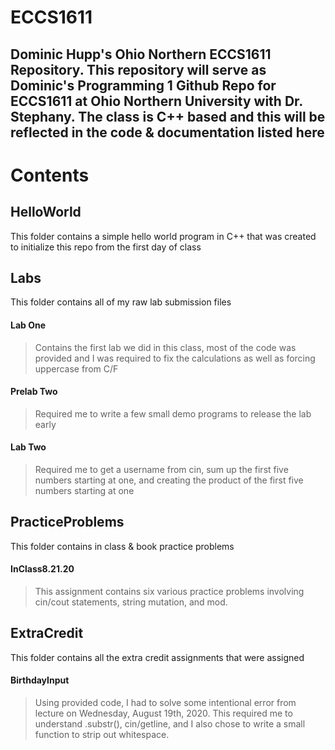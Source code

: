# ECCS1611
Dominic Hupp's Ohio Northern ECCS1611 Repository. 
This repository will serve as Dominic's Programming 1 Github Repo for ECCS1611 at Ohio Northern University with Dr. Stephany.
The class is C++ based and this will be reflected in the code & documentation listed here
---
# Contents
## HelloWorld
This folder contains a simple hello world program in C++ that was created to initialize this repo from the first day of class

## Labs
This folder contains all of my raw lab submission files
#### Lab One
> Contains the first lab we did in this class, most of the code was provided and I was required to fix the calculations as well as forcing uppercase from C/F
#### Prelab Two
> Required me to write a few small demo programs to release the lab early
#### Lab Two
> Required me to get a username from cin, sum up the first five numbers starting at one, and creating the product of the first five numbers starting at one

## PracticeProblems
This folder contains in class & book practice problems
#### InClass8.21.20
> This assignment contains six various practice problems involving cin/cout statements, string mutation, and mod.

## ExtraCredit
This folder contains all the extra credit assignments that were assigned
#### BirthdayInput
> Using provided code, I had to solve some intentional error from lecture on Wednesday, August 19th, 2020. This required me to understand .substr(), cin/getline, and I also chose to write a small function to strip out whitespace.
